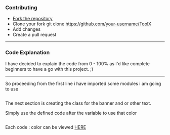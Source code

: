 
### Contributing

- <a href="https://github.com/unofficialdxnny/ToolX/fork">Fork the repository</a> 
- Clone your fork git clone https://github.com/your-username/ToolX
- Add changes
- Create a pull request

----

### Code Explanation

I have decided to explain the code from 0 - 100% as I'd like complete beginners to have a go with this project. ;) 


----

So proceeding from the first line i have imported some modules i am going to use

<img src="">


 The next section is creating the class for the banner and or other text.
 
Simply use the defined code after the variable to use that color 

<img src="">

Each code : color can be viewed <a href="">HERE</a>

